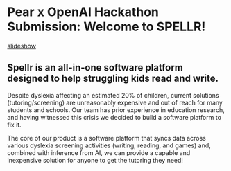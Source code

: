 # Pear x OpenAI Hackathon Submission: Welcome to SPELLR!

[slideshow](https://docs.google.com/presentation/d/1rgHrxca5VA5EAPBsEKWFkdydZ6hf9BSWebnETlDKWHo/edit?usp=sharing)

## Spellr is an all-in-one software platform designed to help struggling kids read and write.

Despite dyslexia affecting an estimated 20% of children, current solutions (tutoring/screening) are unreasonably expensive and out of reach for many students and schools. Our team has prior experience in education research, and having witnessed this crisis we decided to build a software platform to fix it.

The core of our product is a software platform that syncs data across various dyslexia screening activities (writing, reading, and games) and, combined with inference from AI, we can provide a capable and inexpensive solution for anyone to get the tutoring they need!
